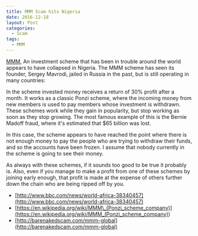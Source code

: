 ```yaml
---
title: MMM Scam hits Nigeria
date: 2016-12-18
layout: Post
categories:
  - Scam
tags:
  - MMM
---
```


[MMM](http://mmmglobal.org/mmm_abroad/), An investment scheme that has been in trouble around the world appears to have collapsed in Nigeria. The MMM scheme has seen its founder, Sergey Mavrodi, jailed in Russia in the past, but is still operating in many countries:

<!-- more -->

In the scheme invested money receives a return of 30% profit after a month. It works as a classic Ponzi scheme, where the incoming money from new members is used to pay members whose investment is withdrawn. These schemes work while they gain in popularity, but stop working as soon as they stop growing. The most famous example of this is the Bernie Madoff fraud, where it's estimated that $65 billion was lost.

In this case, the scheme appears to have reached the point where there is not enough money to pay the people who are trying to withdraw their funds, and so the accounts have been frozen. I assume that nobody currently in the scheme is going to see their money.

As always with these schemes, if it sounds too good to be true it probably is. Also, even if you manage to make a profit from one of these schemes by joining early enough, that profit is made at the expense of others further down the chain who are being ripped off by you.

- [http://www.bbc.com/news/world-africa-38340457](http://www.bbc.com/news/world-africa-38340457)
- [https://en.wikipedia.org/wiki/MMM\_(Ponzi_scheme_company)](<https://en.wikipedia.org/wiki/MMM_(Ponzi_scheme_company)>)
- [http://barenakedscam.com/mmm-global](http://barenakedscam.com/mmm-global)
